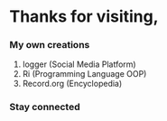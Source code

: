 # Thanks for visiting,
### My own creations
1. logger (Social Media Platform)
2. Ri (Programming Language OOP)
3. Record.org (Encyclopedia)
### Stay connected
